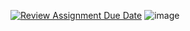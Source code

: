 [![Review Assignment Due Date](https://classroom.github.com/assets/deadline-readme-button-24ddc0f5d75046c5622901739e7c5dd533143b0c8e959d652212380cedb1ea36.svg)](https://classroom.github.com/a/XDmtbq2P)
![image](https://github.com/Aero-ComSci/about-me-page-RheaCSE/assets/157422210/3f532bf5-f88f-4073-909d-7ab7567f7925)
